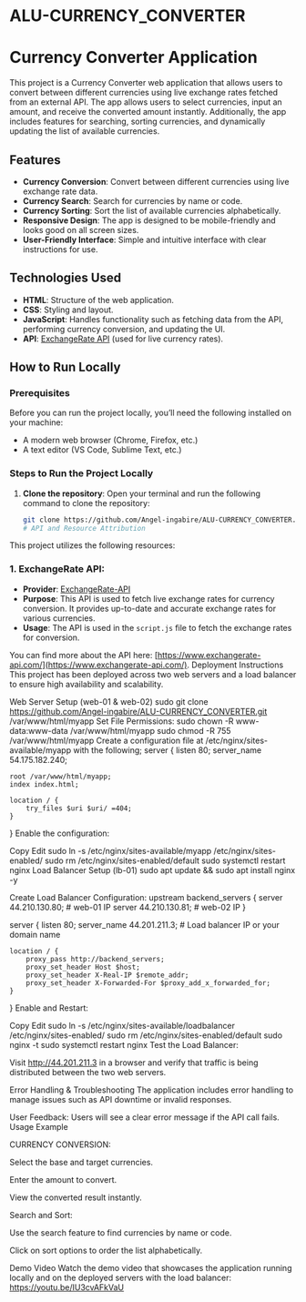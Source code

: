 # ALU-CURRENCY_CONVERTER
# Currency Converter Application

This project is a Currency Converter web application that allows users to convert between different currencies using live exchange rates fetched from an external API. The app allows users to select currencies, input an amount, and receive the converted amount instantly. Additionally, the app includes features for searching, sorting currencies, and dynamically updating the list of available currencies.

## Features

- **Currency Conversion**: Convert between different currencies using live exchange rate data.
- **Currency Search**: Search for currencies by name or code.
- **Currency Sorting**: Sort the list of available currencies alphabetically.
- **Responsive Design**: The app is designed to be mobile-friendly and looks good on all screen sizes.
- **User-Friendly Interface**: Simple and intuitive interface with clear instructions for use.

## Technologies Used

- **HTML**: Structure of the web application.
- **CSS**: Styling and layout.
- **JavaScript**: Handles functionality such as fetching data from the API, performing currency conversion, and updating the UI.
- **API**: [ExchangeRate API](https://www.exchangerate-api.com/) (used for live currency rates).

## How to Run Locally

### Prerequisites

Before you can run the project locally, you’ll need the following installed on your machine:

- A modern web browser (Chrome, Firefox, etc.)
- A text editor (VS Code, Sublime Text, etc.)

### Steps to Run the Project Locally

1. **Clone the repository**:
   Open your terminal and run the following command to clone the repository:
   
   ```bash
   git clone https://github.com/Angel-ingabire/ALU-CURRENCY_CONVERTER.git
   # API and Resource Attribution

This project utilizes the following resources:

### 1. **ExchangeRate API**:
   - **Provider**: [ExchangeRate-API](https://www.exchangerate-api.com/)
   - **Purpose**: This API is used to fetch live exchange rates for currency conversion. It provides up-to-date and accurate exchange rates for various currencies.
   - **Usage**: The API is used in the `script.js` file to fetch the exchange rates for conversion.

   You can find more about the API here: [https://www.exchangerate-api.com/](https://www.exchangerate-api.com/).
Deployment Instructions
This project has been deployed across two web servers and a load balancer to ensure high availability and scalability.

Web Server Setup (web-01 & web-02)
sudo git clone https://github.com/Angel-ingabire/ALU-CURRENCY_CONVERTER.git /var/www/html/myapp
Set File Permissions:
sudo chown -R www-data:www-data /var/www/html/myapp
sudo chmod -R 755 /var/www/html/myapp
Create a configuration file at /etc/nginx/sites-available/myapp with the following;
server {
    listen 80;
    server_name 54.175.182.240;

    root /var/www/html/myapp;
    index index.html;

    location / {
        try_files $uri $uri/ =404;
    }
}
Enable the configuration:


Copy
Edit
sudo ln -s /etc/nginx/sites-available/myapp /etc/nginx/sites-enabled/
sudo rm /etc/nginx/sites-enabled/default
sudo systemctl restart nginx
Load Balancer Setup (lb-01)
sudo apt update && sudo apt install nginx -y

Create Load Balancer Configuration:
upstream backend_servers {
    server 44.210.130.80;  # web-01 IP
    server 44.210.130.81;  # web-02 IP
}

server {
    listen 80;
    server_name 44.201.211.3;  # Load balancer IP or your domain name

    location / {
        proxy_pass http://backend_servers;
        proxy_set_header Host $host;
        proxy_set_header X-Real-IP $remote_addr;
        proxy_set_header X-Forwarded-For $proxy_add_x_forwarded_for;
    }
}
Enable and Restart:


Copy
Edit
sudo ln -s /etc/nginx/sites-available/loadbalancer /etc/nginx/sites-enabled/
sudo rm /etc/nginx/sites-enabled/default
sudo nginx -t
sudo systemctl restart nginx
Test the Load Balancer:

Visit http://44.201.211.3 in a browser and verify that traffic is being distributed between the two web servers.

Error Handling & Troubleshooting
The application includes error handling to manage issues such as API downtime or invalid responses.

User Feedback: Users will see a clear error message if the API call fails.
Usage Example


CURRENCY CONVERSION:

Select the base and target currencies.

Enter the amount to convert.

View the converted result instantly.

Search and Sort:

Use the search feature to find currencies by name or code.

Click on sort options to order the list alphabetically.

Demo Video
Watch the demo video that showcases the application running locally and on the deployed servers with the load balancer:
https://youtu.be/IU3cvAFkVaU


